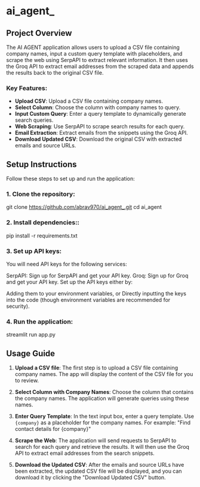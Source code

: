 # ai_agent_

## Project Overview
The AI AGENT application allows users to upload a CSV file containing company names, input a custom query template with placeholders, and scrape the web using SerpAPI to extract relevant information. It then uses the Groq API to extract email addresses from the scraped data and appends the results back to the original CSV file.

### Key Features:
- **Upload CSV**: Upload a CSV file containing company names.
- **Select Column**: Choose the column with company names to query.
- **Input Custom Query**: Enter a query template to dynamically generate search queries.
- **Web Scraping**: Use SerpAPI to scrape search results for each query.
- **Email Extraction**: Extract emails from the snippets using the Groq API.
- **Download Updated CSV**: Download the original CSV with extracted emails and source URLs.

## Setup Instructions

Follow these steps to set up and run the application:

### 1. Clone the repository:

git clone https://github.com/abrav970/ai_agent_.git
cd ai_agent

### 2. Install dependencies::
pip install -r requirements.txt

### 3. Set up API keys:

You will need API keys for the following services:

SerpAPI: Sign up for SerpAPI and get your API key.
Groq: Sign up for Groq and get your API key.
Set up the API keys either by:

Adding them to your environment variables, or
Directly inputting the keys into the code (though environment variables are recommended for security).

### 4. Run the application:

streamlit run app.py


## Usage Guide

1. **Upload a CSV file**: The first step is to upload a CSV file containing company names. The app will display the content of the CSV file for you to review.
   
2. **Select Column with Company Names**: Choose the column that contains the company names. The application will generate queries using these names.

3. **Enter Query Template**: In the text input box, enter a query template. Use `{company}` as a placeholder for the company names. For example:
"Find contact details for {company}"

4. **Scrape the Web**: The application will send requests to SerpAPI to search for each query and retrieve the results. It will then use the Groq API to extract email addresses from the search snippets.

5. **Download the Updated CSV**: After the emails and source URLs have been extracted, the updated CSV file will be displayed, and you can download it by clicking the "Download Updated CSV" button.
